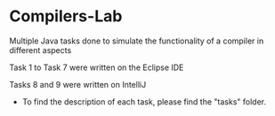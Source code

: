 # Compilers-Lab
 Multiple Java tasks done to simulate the functionality of a compiler in different aspects

 Task 1 to Task 7 were written on the Eclipse IDE

 Tasks 8 and 9 were written on IntelliJ

* To find the description of each task, please find the "tasks" folder. 
